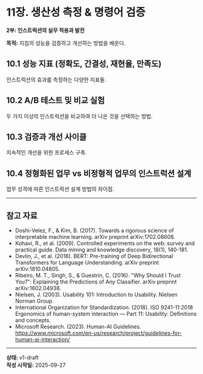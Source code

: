 # 11장. 생산성 측정 & 명령어 검증

**2부: 인스트럭션의 실무 적용과 발전**

**목적:** 지침의 성능을 검증하고 개선하는 방법을 배운다.

## 10.1 성능 지표 (정확도, 간결성, 재현율, 만족도)
인스트럭션의 효과를 측정하는 다양한 지표들.

## 10.2 A/B 테스트 및 비교 실험
두 가지 이상의 인스트럭션을 비교하여 더 나은 것을 선택하는 방법.

## 10.3 검증과 개선 사이클
지속적인 개선을 위한 프로세스 구축.

## 10.4 정형화된 업무 vs 비정형적 업무의 인스트럭션 설계
업무 성격에 따른 인스트럭션 설계 방법의 차이점.

---

## 참고 자료

- Doshi-Velez, F., & Kim, B. (2017). Towards a rigorous science of interpretable machine learning. arXiv preprint arXiv:1702.08608.
- Kohavi, R., et al. (2009). Controlled experiments on the web: survey and practical guide. Data mining and knowledge discovery, 18(1), 140-181.
- Devlin, J., et al. (2018). BERT: Pre-training of Deep Bidirectional Transformers for Language Understanding. arXiv preprint arXiv:1810.04805.
- Ribeiro, M. T., Singh, S., & Guestrin, C. (2016). "Why Should I Trust You?": Explaining the Predictions of Any Classifier. arXiv preprint arXiv:1602.04938.
- Nielsen, J. (2003). Usability 101: Introduction to Usability. Nielsen Norman Group.
- International Organization for Standardization. (2018). ISO 9241-11:2018 Ergonomics of human-system interaction — Part 11: Usability: Definitions and concepts.
- Microsoft Research. (2023). Human-AI Guidelines. https://www.microsoft.com/en-us/research/project/guidelines-for-human-ai-interaction/

---

**상태:** v1-draft  
**작성 시작일:** 2025-09-27

